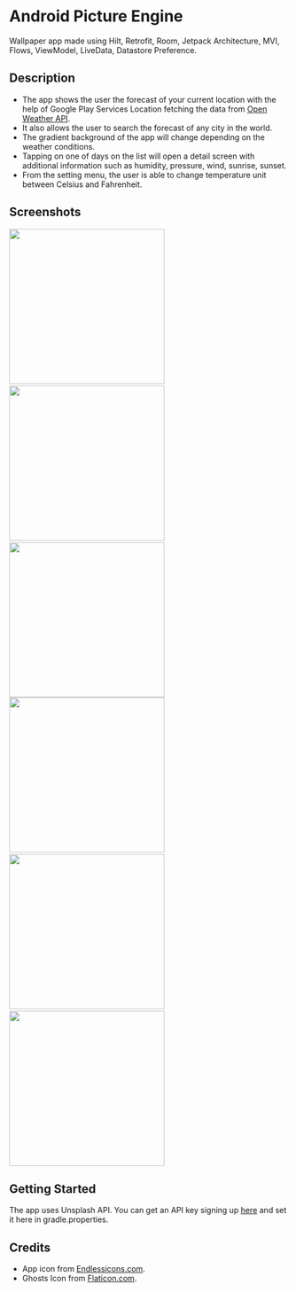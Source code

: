 # Android Picture Engine
Wallpaper app made using Hilt, Retrofit, Room, Jetpack Architecture, MVI, Flows, ViewModel, LiveData, Datastore Preference.

## Description
- The app shows the user the forecast of your current location with the help of Google Play Services Location fetching the data from <a href="https://openweathermap.org/api" target="_blank">Open Weather API</a>.
- It also allows the user to search the forecast of any city in the world.
- The gradient background of the app will change depending on the weather conditions.
- Tapping on one of days on the list will open a detail screen with additional information such as humidity, pressure, wind, sunrise, sunset.
- From the setting menu, the user is able to change temperature unit between Celsius and Fahrenheit.

## Screenshots
<img src="https://github.com/simoneconigliaro/android_weather/blob/master/Screenshot_1.png" width="280"/>&nbsp;&nbsp;<img src="https://github.com/simoneconigliaro/android_weather/blob/master/Screenshot_2.png" width="280"/>&nbsp;&nbsp;<img src="https://github.com/simoneconigliaro/android_weather/blob/master/Screenshot_3.png" width="280"/><img src="https://github.com/simoneconigliaro/android_weather/blob/master/Screenshot_4.png" width="280"/>&nbsp;&nbsp;<img src="https://github.com/simoneconigliaro/android_weather/blob/master/Screenshot_5.png" width="280"/>&nbsp;&nbsp;<img src="https://github.com/simoneconigliaro/android_weather/blob/master/Screenshot_6.png" width="280"/>

## Getting Started
The app uses Unsplash API. You can get an API key signing up <a href="https://unsplash.com/developers" target="_blank">here</a> and set it here in gradle.properties.

## Credits
- App icon from <a href="https://endlessicons.com/free-icons/mountain-icon-1/" target="_blank">Endlessicons.com</a>.
- Ghosts Icon from <a href="https://www.flaticon.com/free-icon/ghost_1150381?term=ghost&page=1&position=55&page=1&position=55&related_id=1150381&origin=tag" target="_blank">Flaticon.com</a>.
